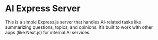 # AI Express Server
This is a simple Express.js server that handles AI-related tasks like summarizing questions, topics, and opinions. It’s built to work with other apps (like Next.js) for internal AI services.
